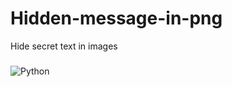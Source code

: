 # Hidden-message-in-png
Hide secret text in images
###
![Python](https://img.shields.io/badge/python-3670A0?style=for-the-badge&logo=python&logoColor=ffdd54)
